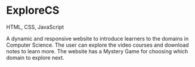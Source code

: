 # ExploreCS
HTML, CSS, JavaScript

A dynamic and responsive website to introduce learners to the domains in Computer Science. 
The user can explore the video courses and download notes to learn more. 
The website has a Mystery Game for choosing which domain to explore next.
